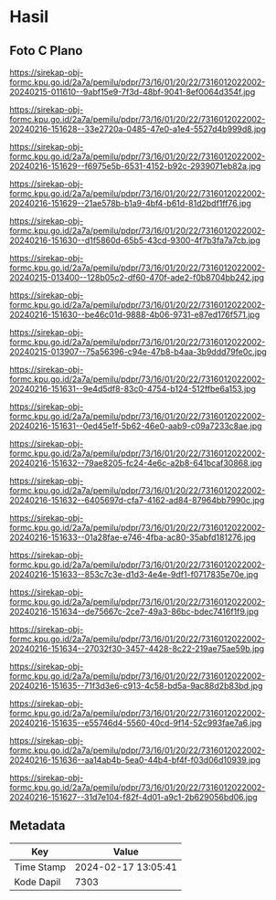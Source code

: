 # Hasil

## Foto C Plano

https://sirekap-obj-formc.kpu.go.id/2a7a/pemilu/pdpr/73/16/01/20/22/7316012022002-20240215-011610--9abf15e9-7f3d-48bf-9041-8ef0064d354f.jpg

https://sirekap-obj-formc.kpu.go.id/2a7a/pemilu/pdpr/73/16/01/20/22/7316012022002-20240216-151628--33e2720a-0485-47e0-a1e4-5527d4b999d8.jpg

https://sirekap-obj-formc.kpu.go.id/2a7a/pemilu/pdpr/73/16/01/20/22/7316012022002-20240216-151629--f6975e5b-6531-4152-b92c-2939071eb82a.jpg

https://sirekap-obj-formc.kpu.go.id/2a7a/pemilu/pdpr/73/16/01/20/22/7316012022002-20240216-151629--21ae578b-b1a9-4bf4-b61d-81d2bdf1ff76.jpg

https://sirekap-obj-formc.kpu.go.id/2a7a/pemilu/pdpr/73/16/01/20/22/7316012022002-20240216-151630--d1f5860d-65b5-43cd-9300-4f7b3fa7a7cb.jpg

https://sirekap-obj-formc.kpu.go.id/2a7a/pemilu/pdpr/73/16/01/20/22/7316012022002-20240215-013400--128b05c2-df60-470f-ade2-f0b8704bb242.jpg

https://sirekap-obj-formc.kpu.go.id/2a7a/pemilu/pdpr/73/16/01/20/22/7316012022002-20240216-151630--be46c01d-9888-4b06-9731-e87ed176f571.jpg

https://sirekap-obj-formc.kpu.go.id/2a7a/pemilu/pdpr/73/16/01/20/22/7316012022002-20240215-013907--75a56396-c94e-47b8-b4aa-3b9ddd79fe0c.jpg

https://sirekap-obj-formc.kpu.go.id/2a7a/pemilu/pdpr/73/16/01/20/22/7316012022002-20240216-151631--9e4d5df8-83c0-4754-b124-512ffbe6a153.jpg

https://sirekap-obj-formc.kpu.go.id/2a7a/pemilu/pdpr/73/16/01/20/22/7316012022002-20240216-151631--0ed45e1f-5b62-46e0-aab9-c09a7233c8ae.jpg

https://sirekap-obj-formc.kpu.go.id/2a7a/pemilu/pdpr/73/16/01/20/22/7316012022002-20240216-151632--79ae8205-fc24-4e6c-a2b8-641bcaf30868.jpg

https://sirekap-obj-formc.kpu.go.id/2a7a/pemilu/pdpr/73/16/01/20/22/7316012022002-20240216-151632--6405697d-cfa7-4162-ad84-87964bb7990c.jpg

https://sirekap-obj-formc.kpu.go.id/2a7a/pemilu/pdpr/73/16/01/20/22/7316012022002-20240216-151633--01a28fae-e746-4fba-ac80-35abfd181276.jpg

https://sirekap-obj-formc.kpu.go.id/2a7a/pemilu/pdpr/73/16/01/20/22/7316012022002-20240216-151633--853c7c3e-d1d3-4e4e-9df1-f0717835e70e.jpg

https://sirekap-obj-formc.kpu.go.id/2a7a/pemilu/pdpr/73/16/01/20/22/7316012022002-20240216-151634--de75667c-2ce7-49a3-86bc-bdec7416f1f9.jpg

https://sirekap-obj-formc.kpu.go.id/2a7a/pemilu/pdpr/73/16/01/20/22/7316012022002-20240216-151634--27032f30-3457-4428-8c22-219ae75ae59b.jpg

https://sirekap-obj-formc.kpu.go.id/2a7a/pemilu/pdpr/73/16/01/20/22/7316012022002-20240216-151635--71f3d3e6-c913-4c58-bd5a-9ac88d2b83bd.jpg

https://sirekap-obj-formc.kpu.go.id/2a7a/pemilu/pdpr/73/16/01/20/22/7316012022002-20240216-151635--e55746d4-5560-40cd-9f14-52c993fae7a6.jpg

https://sirekap-obj-formc.kpu.go.id/2a7a/pemilu/pdpr/73/16/01/20/22/7316012022002-20240216-151636--aa14ab4b-5ea0-44b4-bf4f-f03d06d10939.jpg

https://sirekap-obj-formc.kpu.go.id/2a7a/pemilu/pdpr/73/16/01/20/22/7316012022002-20240216-151627--31d7e104-f82f-4d01-a9c1-2b629056bd06.jpg


## Metadata

| Key        | Value               |
| ---------- | ------------------- |
| Time Stamp | 2024-02-17 13:05:41 |
| Kode Dapil | 7303                |



